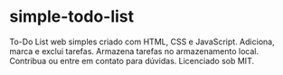 # simple-todo-list
To-Do List web simples criado com HTML, CSS e JavaScript. Adiciona, marca e exclui tarefas. Armazena tarefas no armazenamento local. Contribua ou entre em contato para dúvidas. Licenciado sob MIT.

